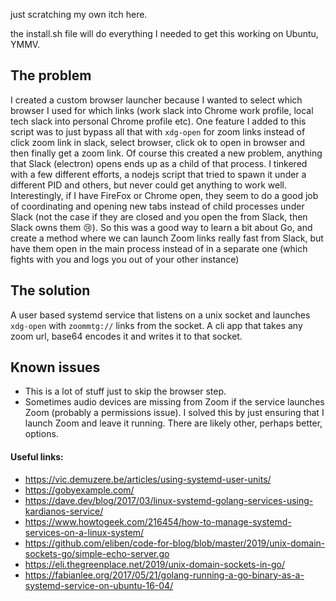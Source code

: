 just scratching my own itch here.

the install.sh file will do everything I needed to get this working on Ubuntu, YMMV.

## The problem
I created a custom browser launcher because I wanted to select which browser I used for which links (work slack into Chrome work profile, local tech slack into personal Chrome profile etc). One feature I added to this script was to just bypass all that with `xdg-open` for zoom links instead of click zoom link in slack, select browser, click ok to open in browser and then finally get a zoom link. Of course this created a new problem, anything that Slack (electron) opens ends up as a child of that process. I tinkered with a few different efforts, a nodejs script that tried to spawn it under a different PID and others, but never could get anything to work well. Interestingly, if I have FireFox or Chrome open, they seem to do a good job of coordinating and opening new tabs instead of child processes under Slack (not the case if they are closed and you open the from Slack, then Slack owns them 😢). So this was a good way to learn a bit about Go, and create a method where we can launch Zoom links really fast from Slack, but have them open in the main process instead of in a separate one (which fights with you and logs you out of your other instance)

## The solution
A user based systemd service that listens on a unix socket and launches `xdg-open` with `zoommtg://` links from the socket.
A cli app that takes any zoom url, base64 encodes it and writes it to that socket.

## Known issues
* This is a lot of stuff just to skip the browser step.
* Sometimes audio devices are missing from Zoom if the service launches Zoom (probably a permissions issue). I solved this by just ensuring that I launch Zoom and leave it running. There are likely other, perhaps better, options.

#### Useful links:
* https://vic.demuzere.be/articles/using-systemd-user-units/
* https://gobyexample.com/
* https://dave.dev/blog/2017/03/linux-systemd-golang-services-using-kardianos-service/
* https://www.howtogeek.com/216454/how-to-manage-systemd-services-on-a-linux-system/
* https://github.com/eliben/code-for-blog/blob/master/2019/unix-domain-sockets-go/simple-echo-server.go
* https://eli.thegreenplace.net/2019/unix-domain-sockets-in-go/
* https://fabianlee.org/2017/05/21/golang-running-a-go-binary-as-a-systemd-service-on-ubuntu-16-04/